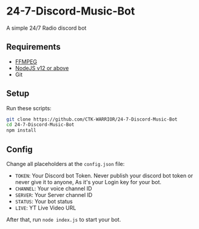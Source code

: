 # 24-7-Discord-Music-Bot
A simple 24/7 Radio discord bot 

## Requirements
 - [FFMPEG](https://ffmpeg.org)
 - [NodeJS v12 or above](https://nodejs.org)
 - Git

## Setup
Run these scripts:
```bash
git clone https://github.com/CTK-WARRIOR/24-7-Discord-Music-Bot
cd 24-7-Discord-Music-Bot
npm install
```

## Config
Change all placeholders at the `config.json` file:
 - `TOKEN`: Your Discord bot Token. Never publish your discord bot token or never give it to anyone, As it's your Login key for your bot.
 - `CHANNEL`: Your voice channel ID
 - `SERVER`: Your Server channel ID
 - `STATUS`: Your bot status
 - `LIVE`: YT Live Video URL

After that, run `node index.js` to start your bot.
